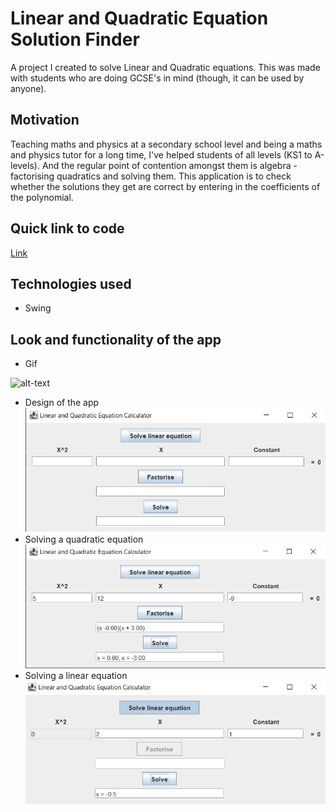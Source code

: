 # Linear and Quadratic Equation Solution Finder
A project I created to solve Linear and Quadratic equations. This was made with students who are doing GCSE's in mind (though, it can be used by anyone).
## Motivation
Teaching maths and physics at a secondary school level and being a maths and physics tutor for a long time, I've helped students of all levels (KS1 to A-levels). And the regular point of contention amongst them is algebra - factorising quadratics and solving them. This application is to check whether the solutions they get are correct by entering in the coefficients of the polynomial.
## Quick link to code
[Link](https://github.com/PSReyat/Linear-and-Quadratic-Equation-Solution-Finder/tree/master/src)
## Technologies used
- Swing
## Look and functionality of the app
- Gif

![alt-text](https://media.giphy.com/media/MiY5HbgQM2xOtjl2Wa/giphy.gif)
- Design of the app
![alt-text](https://github.com/PSReyat/Linear-and-Quadratic-Equation-Solution-Finder/blob/master/equation%20solver%20design.jpg)
- Solving a quadratic equation
![alt-text](https://github.com/PSReyat/Linear-and-Quadratic-Equation-Solution-Finder/blob/master/equation%20solver%20quadratic.jpg)
- Solving a linear equation
![alt-text](https://github.com/PSReyat/Linear-and-Quadratic-Equation-Solution-Finder/blob/master/equation%20solver%20linear.jpg)
